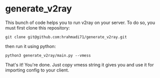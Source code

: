 # generate_v2ray
This bunch of code helps you to run v2ray on your server. To do so, you must first clone this repository:
```
git clone git@github.com:hrahmadi71/generate_v2ray.git
```
then run it using python:
```
python3 generate_v2ray/main.py --vmess 
```
That's it! You're done. Just copy vmess string it gives you and use it for importing config to your client.
